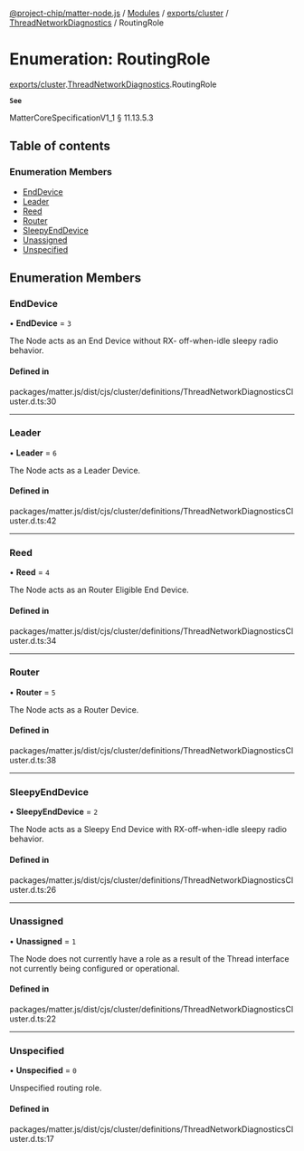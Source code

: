 [@project-chip/matter-node.js](../README.md) / [Modules](../modules.md) / [exports/cluster](../modules/exports_cluster.md) / [ThreadNetworkDiagnostics](../modules/exports_cluster.ThreadNetworkDiagnostics.md) / RoutingRole

# Enumeration: RoutingRole

[exports/cluster](../modules/exports_cluster.md).[ThreadNetworkDiagnostics](../modules/exports_cluster.ThreadNetworkDiagnostics.md).RoutingRole

**`See`**

MatterCoreSpecificationV1_1 § 11.13.5.3

## Table of contents

### Enumeration Members

- [EndDevice](exports_cluster.ThreadNetworkDiagnostics.RoutingRole.md#enddevice)
- [Leader](exports_cluster.ThreadNetworkDiagnostics.RoutingRole.md#leader)
- [Reed](exports_cluster.ThreadNetworkDiagnostics.RoutingRole.md#reed)
- [Router](exports_cluster.ThreadNetworkDiagnostics.RoutingRole.md#router)
- [SleepyEndDevice](exports_cluster.ThreadNetworkDiagnostics.RoutingRole.md#sleepyenddevice)
- [Unassigned](exports_cluster.ThreadNetworkDiagnostics.RoutingRole.md#unassigned)
- [Unspecified](exports_cluster.ThreadNetworkDiagnostics.RoutingRole.md#unspecified)

## Enumeration Members

### EndDevice

• **EndDevice** = ``3``

The Node acts as an End Device without RX- off-when-idle sleepy radio behavior.

#### Defined in

packages/matter.js/dist/cjs/cluster/definitions/ThreadNetworkDiagnosticsCluster.d.ts:30

___

### Leader

• **Leader** = ``6``

The Node acts as a Leader Device.

#### Defined in

packages/matter.js/dist/cjs/cluster/definitions/ThreadNetworkDiagnosticsCluster.d.ts:42

___

### Reed

• **Reed** = ``4``

The Node acts as an Router Eligible End Device.

#### Defined in

packages/matter.js/dist/cjs/cluster/definitions/ThreadNetworkDiagnosticsCluster.d.ts:34

___

### Router

• **Router** = ``5``

The Node acts as a Router Device.

#### Defined in

packages/matter.js/dist/cjs/cluster/definitions/ThreadNetworkDiagnosticsCluster.d.ts:38

___

### SleepyEndDevice

• **SleepyEndDevice** = ``2``

The Node acts as a Sleepy End Device with RX-off-when-idle sleepy radio behavior.

#### Defined in

packages/matter.js/dist/cjs/cluster/definitions/ThreadNetworkDiagnosticsCluster.d.ts:26

___

### Unassigned

• **Unassigned** = ``1``

The Node does not currently have a role as a result of the Thread interface not currently being configured
or operational.

#### Defined in

packages/matter.js/dist/cjs/cluster/definitions/ThreadNetworkDiagnosticsCluster.d.ts:22

___

### Unspecified

• **Unspecified** = ``0``

Unspecified routing role.

#### Defined in

packages/matter.js/dist/cjs/cluster/definitions/ThreadNetworkDiagnosticsCluster.d.ts:17
